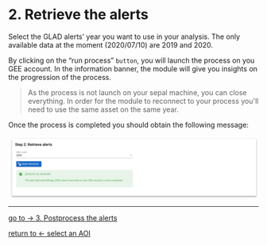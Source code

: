 # 2. Retrieve the alerts

Select the GLAD alerts’ year you want to use in your analysis. The only available data at the moment (2020/07/10) are 2019 and 2020. 

By clicking on the “run process” `button`, you will launch the process on you GEE account. In the information banner, the module will give you insights on the progression of the process. 

> As the process is not launch on your sepal machine, you can close everything. In order for the module to reconnect to your process you'll need to use the same asset on the same year.

Once the process is completed you should obtain the following message:

![retrieve alerts](./img/retreive_alert.png) 

---
[ go to  &rarr; 3. Postprocess the alerts](./postprocess_alerts.md)  

[return to &larr; select an AOI](./select_aoi.md)
